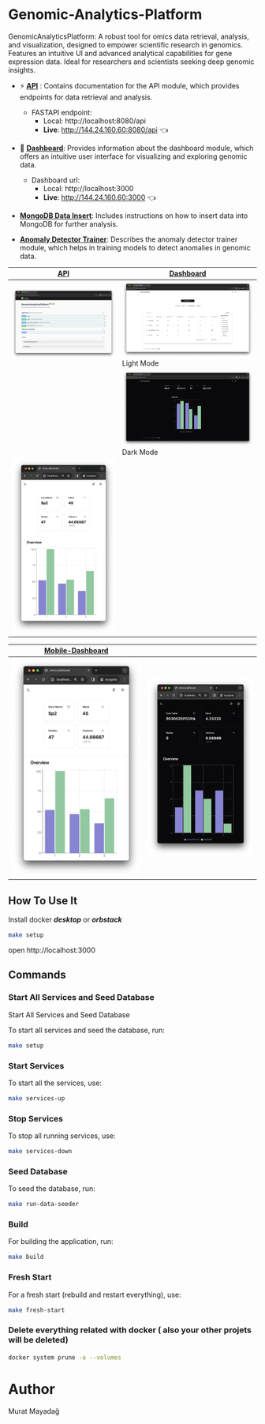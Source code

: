 # Genomic-Analytics-Platform
GenomicAnalyticsPlatform: A robust tool for omics data retrieval, analysis, and visualization, designed to empower scientific research in genomics. Features an intuitive UI and advanced analytical capabilities for gene expression data. Ideal for researchers and scientists seeking deep genomic insights.

- ⚡ **[API](api/Readme.md)** : Contains documentation for the API module, which provides endpoints for data retrieval and analysis.
    - FASTAPI endpoint: 
        - Local: http://localhost:8080/api
        - **Live**: http://144.24.160.60:8080/api 👈

- 🚀 **[Dashboard](dashboard/Readme.md)**: Provides information about the dashboard module, which offers an intuitive user interface for visualizing and exploring genomic data.
    - Dashboard url:
        - Local: http://localhost:3000
        - **Live**: http://144.24.160.60:3000 👈

- **[MongoDB Data Insert](data/mongodb-data-insert/Readme.md)**: Includes instructions on how to insert data into MongoDB for further analysis.
- **[Anomaly Detector Trainer](data/anomaly-detector-trainer/Readme.md)**: Describes the anomaly detector trainer module, which helps in training models to detect anomalies in genomic data.

| [API](api/Readme.md) | [Dashboard](dashboard/Readme.md) |
|----------|----------|
| ![Swagger](./api/docs/api-docs.png) | ![LightMode](./dashboard/docs/images/light/3.png)  Light Mode|
| | ![DarkMode](./dashboard/docs/images/dark/4.png) Dark Mode|
|![Screenshot](./dashboard/docs/images/light-mobile/3.png)

| [Mobile-Dashboard](dashboard/Readme.md) | |
|----------|----------|
| ![Mobile view](./dashboard/docs/images/light-mobile/3.png)| ![MobileScreen](./dashboard/docs/images/dark-mobile/3.png)|


## How To Use It

Install docker ***desktop*** or ***orbstack***
```bash
make setup
```
open http://localhost:3000

## Commands

### Start All Services and Seed Database

Start All Services and Seed Database

To start all services and seed the database, run:

```bash
make setup
```

### Start Services
To start all the services, use:

```bash
make services-up
```

### Stop Services
To stop all running services, use:

```bash
make services-down
```

### Seed Database
To seed the database, run:
```bash
make run-data-seeder
```

### Build
For building the application, run:
```bash
make build
```

### Fresh Start
For a fresh start (rebuild and restart everything), use:
```bash
make fresh-start
```

### Delete everything related with docker ( also your other projets will be deleted)
```bash
docker system prune -a --volumes
```

# Author
Murat Mayadağ
